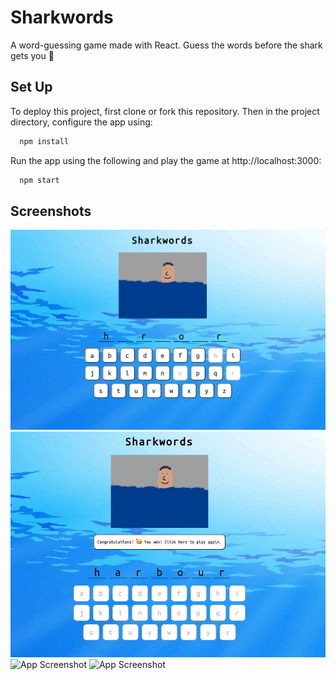 # Sharkwords

A word-guessing game made with React. Guess the words before the shark gets you 🦈

## Set Up

To deploy this project, first clone or fork this repository.
Then in the project directory, configure the app using:

```bash
  npm install
```

Run the app using the following and play the game at http://localhost:3000:

```bash
  npm start
```

## Screenshots

![App Screenshot](./public/img/demo1.png)
![App Screenshot](/public/img/demo2.png)
![App Screenshot](sharkwords/public/img/demo3.png)
![App Screenshot](sharkwords/public/img/demo4.png)
